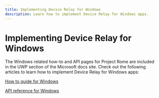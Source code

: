 ```yaml
---
title: Implementing Device Relay for Windows
description: Learn how to implement Device Relay for Windows apps.
---
```


# Implementing Device Relay for Windows

The Windows related how-to and API pages for Project Rome are included in the UWP section of the Microsoft docs site. Check out the following articles to learn how to implement Device Relay for Windows apps:

[How to guide for Windows](/windows/uwp/launch-resume/connected-apps-and-devices)

[API reference for Windows](/uwp/api/Windows.System.RemoteSystems)